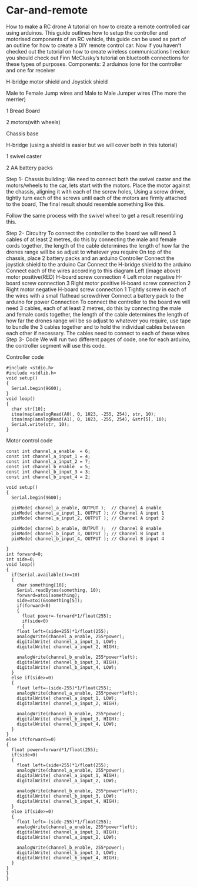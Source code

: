 # Car-and-remote
How to make a RC drone
A tutorial on how to create a remote controlled car using arduinos.
This guide outlines how to setup the controller and motorised components of an RC vehicle, this guide can be used as part of an outline for how to create a DIY remote control car. Now if you haven’t checked out the tutorial on how to create wireless communications I reckon you should check out Finn McClusky’s tutorial on bluetooth connections for these types of purposes. 
Components:
2 arduinos (one for the controller and one for receiver

H-bridge motor shield and Joystick shield

Male to Female Jump wires and Male to Male Jumper wires  (The more the merrier)

1 Bread Board

2 motors(with wheels)

Chassis base

H-bridge (using a shield is easier but we will cover both in this tutorial)



1 swivel caster

2 AA battery packs

Step 1- Chassis building:
We need to connect  both the swivel caster and the motors/wheels to the car, lets start with the motors. Place the motor against the chassis, aligning it with each of the screw holes, Using a screw driver, tightly turn each of the screws until each of the motors are firmly attached to the board, The final result should resemble something like this.

Follow the same process with the swivel wheel to get a result resembling this.

Step 2- Circuitry
To connect the controller to the board we will need 3 cables of at least 2 metres, do this by connecting the male and female cords together, the length of the cable determines the length of how far the drones range will be so adjust to whatever you require
On top of the chassis, place 2 battery packs and an arduino
	Controller
	Connect the joystick shield to the arduino
Car
Connect the H-bridge shield to the arduino
	Connect each of the wires according to this diagram
Left (image above) motor positive(RED)
H-board screw connection 4
Left motor negative
H-board screw connection 3
Right motor positive
H-board screw connection 2
Right motor negative
H-board screw connection 1
Tightly screw in each of the wires with a small flathead screwdriver
Connect a battery pack to the arduino for power
Connection
To connect the controller to the board we will need 3 cables, each of at least 2 metres, do this by connecting the male and female cords together, the length of the cable determines the length of how far the drones range will be so adjust to whatever you require, use tape to bundle the 3 cables together and to hold the individual cables between each other if necessary. The cables need to connect to each of these wires
Step 3- Code
We will run two different pages of code, one for each arduino, the controller segment will use this code.
	
Controller code
	
	#include <stdio.h>
	#include <stdlib.h>
	void setup()
	{
	  Serial.begin(9600);
	}
	void loop()
	{
	  char str[10];
	  itoa(map(analogRead(A0), 0, 1023, -255, 254), str, 10);
	  itoa(map(analogRead(A1), 0, 1023, -255, 254), &str[5], 10);
	  Serial.write(str, 10);
	}



Motor control code

	const int channel_a_enable  = 6;
	const int channel_a_input_1 = 4;
	const int channel_a_input_2 = 7;
	const int channel_b_enable  = 5;
	const int channel_b_input_3 = 3;
	const int channel_b_input_4 = 2;

	void setup()
	{
	  Serial.begin(9600);

	  pinMode( channel_a_enable, OUTPUT );  // Channel A enable
	  pinMode( channel_a_input_1, OUTPUT ); // Channel A input 1
	  pinMode( channel_a_input_2, OUTPUT ); // Channel A input 2

	  pinMode( channel_b_enable, OUTPUT );  // Channel B enable
	  pinMode( channel_b_input_3, OUTPUT ); // Channel B input 3
	  pinMode( channel_b_input_4, OUTPUT ); // Channel B input 4

	}
	int forward=0;
	int side=0;
	void loop()
	{
	  if(Serial.available()>=10)
	  {
	    char something[10];
	    Serial.readBytes(something, 10);
	    forward=atoi(something);
	    side=atoi(&something[5]);
	    if(forward<0)
	    {
	      float power=-forward*1/float(255);
	      if(side<0)
	      {
		float left=(side+255)*1/float(255);
		analogWrite(channel_a_enable, 255*power);
		digitalWrite( channel_a_input_1, LOW);
		digitalWrite( channel_a_input_2, HIGH);

        analogWrite(channel_b_enable, 255*power*left);
        digitalWrite( channel_b_input_3, HIGH);
        digitalWrite( channel_b_input_4, LOW);
      }
      else if(side>=0)
      {
        float left=-(side-255)*1/float(255);
        analogWrite(channel_a_enable, 255*power*left);
        digitalWrite( channel_a_input_1, LOW);
        digitalWrite( channel_a_input_2, HIGH);

        analogWrite(channel_b_enable, 255*power);
        digitalWrite( channel_b_input_3, HIGH);
        digitalWrite( channel_b_input_4, LOW);
      }
    }
    else if(forward>=0)
    {
      float power=forward*1/float(255);
      if(side<0)
      {
        float left=(side+255)*1/float(255);
        analogWrite(channel_a_enable, 255*power);
        digitalWrite( channel_a_input_1, HIGH);
        digitalWrite( channel_a_input_2, LOW);

        analogWrite(channel_b_enable, 255*power*left);
        digitalWrite( channel_b_input_3, LOW);
        digitalWrite( channel_b_input_4, HIGH);        
      }
      else if(side>=0)
      {
        float left=-(side-255)*1/float(255);
        analogWrite(channel_a_enable, 255*power*left);
        digitalWrite( channel_a_input_1, HIGH);
        digitalWrite( channel_a_input_2, LOW);

        analogWrite(channel_b_enable, 255*power);
        digitalWrite( channel_b_input_3, LOW);
        digitalWrite( channel_b_input_4, HIGH);        
      }
    }
    }
    }
